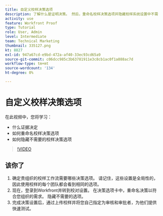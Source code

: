 ```yaml
---
title: 自定义校样决策选项
description: 了解什么是证明决策。 然后，重命名校样决策选项并隐藏校样系统设置中不需要的选项。
activity: use
feature: Workfront Proof
type: Tutorial
role: User, Admin
level: Intermediate
team: Technical Marketing
thumbnail: 335127.png
kt: 8827
exl-id: 947a67cd-e9bd-472a-af40-33ec93cd65a9
source-git-commit: c06dcc985c3b63781911e3c8cb1ac0f1a888ac7d
workflow-type: tm+mt
source-wordcount: '134'
ht-degree: 0%

---
```


# 自定义校样决策选项

在此视频中，您将学习：

* 什么证据决定
* 如何重命名校样决策选项
* 如何隐藏不需要的校样决策选项

>[!VIDEO](https://video.tv.adobe.com/v/335127/?quality=12)

## 该你了

1. 确定贵组织的校样工作流需要哪些决策选项。 请记住，这些设置是全局性的，因此使用校样的每个团队都会看到相同的选项。
1. 现在，登录到Workfront并转到校对设置。 在决策选项卡中，重命名决策以符合您组织的需求。 隐藏不需要的选项。
1. 完成决策设置后，通过上传校样并将您自己指定为审核和审批者，为他们提供快速测试。


<!--
Lean More URLs
-->
